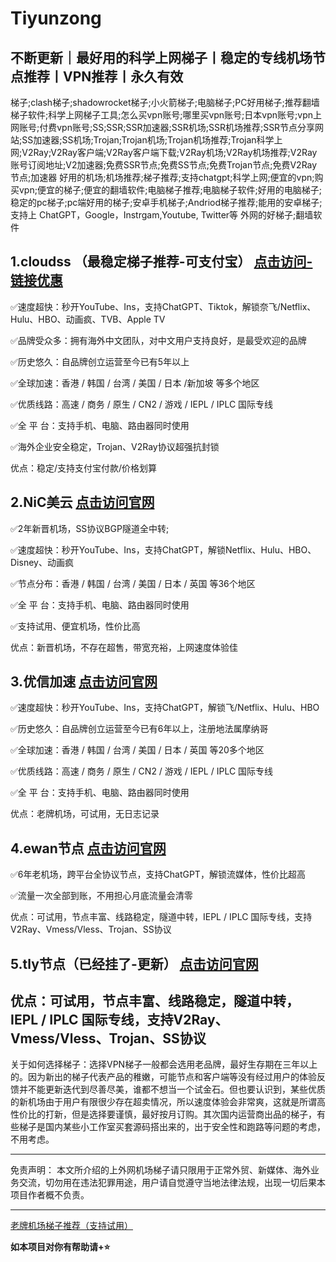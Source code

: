 # Tiyunzong
## 不断更新｜最好用的科学上网梯子丨稳定的专线机场节点推荐丨VPN推荐丨永久有效

梯子;clash梯子;shadowrocket梯子;小火箭梯子;电脑梯子;PC好用梯子;推荐翻墙梯子软件;科学上网梯子工具;怎么买vpn账号;哪里买vpn账号;日本vpn账号;vpn上网账号;付费vpn账号;SS;SSR;SSR加速器;SSR机场;SSR机场推荐;SSR节点分享网站;SS加速器;SS机场;Trojan;Trojan机场;Trojan机场推荐;Trojan科学上网;V2Ray;V2Ray客户端;V2Ray客户端下载;V2Ray机场;V2Ray机场推荐;V2Ray账号订阅地址;V2加速器;免费SSR节点;免费SS节点;免费Trojan节点;免费V2Ray节点;加速器 好用的机场;机场推荐;梯子推荐;支持chatgpt;科学上网;便宜的vpn;购买vpn;便宜的梯子;便宜的翻墙软件;电脑梯子推荐;电脑梯子软件;好用的电脑梯子;稳定的pc梯子;pc端好用的梯子;安卓手机梯子;Andriod梯子推荐;能用的安卓梯子;支持上 ChatGPT，Google，Instrgam,Youtube, Twitter等 外网的好梯子;翻墙软件

## **1.cloudss （最稳定梯子推荐-可支付宝） [点击访问-链接优惠](https://buy.cloudss.org/aff.php?aff=9690)**

✅速度超快：秒开YouTube、Ins，支持ChatGPT、Tiktok，解锁奈飞/Netflix、Hulu、HBO、动画疯、TVB、Apple TV

✅品牌受众多：拥有海外中文团队，对中文用户支持良好，是最受欢迎的品牌

✅历史悠久：自品牌创立运营至今已有5年以上

✅全球加速：香港 / 韩国 / 台湾 / 美国 / 日本 /新加坡 等多个地区

✅优质线路：高速 / 商务 / 原生 / CN2 / 游戏 / IEPL / IPLC 国际专线

✅全 平 台：支持手机、电脑、路由器同时使用

✅海外企业安全稳定，Trojan、V2Ray协议超强抗封锁

优点：稳定/支持支付宝付款/价格划算

## **2.NiC美云 [点击访问官网](https://go.1vpn.cc/nisi)**

✅2年新晋机场，SS协议BGP隧道全中转;

✅速度超快：秒开YouTube、Ins，支持ChatGPT，解锁Netflix、Hulu、HBO、Disney、动画疯

✅节点分布：香港 / 韩国 / 台湾 / 美国 / 日本 / 英国 等36个地区

✅全 平 台：支持手机、电脑、路由器同时使用

✅支持试用、便宜机场，性价比高

优点：新晋机场，不存在超售，带宽充裕，上网速度体验佳

## **3.优信加速 [点击访问官网](https://go.1vpn.cc/uxin)**

✅速度超快：秒开YouTube、Ins，支持ChatGPT，解锁飞/Netflix、Hulu、HBO

✅历史悠久：自品牌创立运营至今已有6年以上，注册地法属摩纳哥

✅全球加速：香港 / 韩国 / 台湾 / 美国 / 日本 / 英国 等20多个地区

✅优质线路：高速 / 商务 / 原生 / CN2 / 游戏 / IEPL / IPLC 国际专线

✅全 平 台：支持手机、电脑、路由器同时使用

优点：老牌机场，可试用，无日志记录

## **4.ewan节点 [点击访问官网](https://go.1vpn.cc/ewan)**

✅6年老机场，跨平台全协议节点，支持ChatGPT，解锁流媒体，性价比超高

✅流量一次全部到账，不用担心月底流量会清零

优点：可试用，节点丰富、线路稳定，隧道中转，IEPL / IPLC 国际专线，支持V2Ray、Vmess/Vless、Trojan、SS协议

## **5.tly节点（已经挂了-更新） [点击访问官网](https://tlypn.com)**


优点：可试用，节点丰富、线路稳定，隧道中转，IEPL / IPLC 国际专线，支持V2Ray、Vmess/Vless、Trojan、SS协议
---

关于如何选择梯子：选择VPN梯子一般都会选用老品牌，最好生存期在三年以上的。因为新出的梯子代表产品的稚嫩，可能节点和客户端等没有经过用户的体验反馈并不能更新迭代到尽善尽美，谁都不想当一个试金石。但也要认识到，某些优质的新机场由于用户有限很少存在超卖情况，所以速度体验会非常爽，这就是所谓高性价比的打新，但是选择要谨慎，最好按月订购。其次国内运营商出品的梯子，有些梯子是国内某些小工作室买套源码搭出来的，出于安全性和跑路等问题的考虑，不用考虑。

---

免责声明： 本文所介绍的上外网机场梯子请只限用于正常外贸、新媒体、海外业务交流，切勿用在违法犯罪用途，用户请自觉遵守当地法律法规，出现一切后果本项目作者概不负责。

---

[老牌机场梯子推荐（支持试用）](https://buy.cloudss.org/aff.php?aff=9690)


**如本项目对你有帮助请+⭐**
